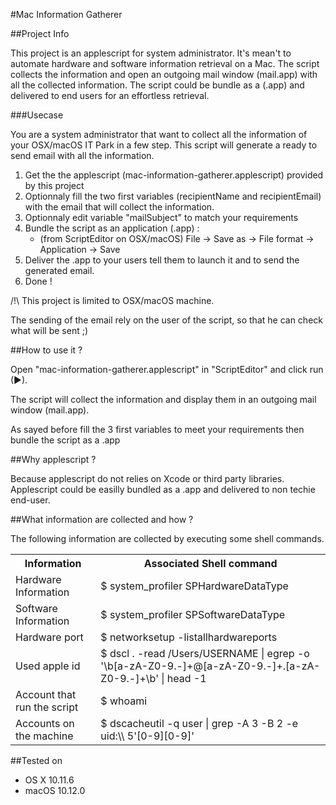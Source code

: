 #Mac Information Gatherer

##Project Info

This project is an applescript for system administrator. It's mean't to automate hardware and software information retrieval on a Mac. The script collects the information and open an outgoing mail window (mail.app) with all the collected information. The script could be bundle as a (.app) and delivered to end users for an effortless retrieval.

###Usecase

You are a system administrator that want to collect all the information of your OSX/macOS IT Park in a few step. This script will generate a ready to send email with all the information.  
	
 1. Get the the applescript (mac-information-gatherer.applescript) provided by this project 
 2. Optionnaly fill the two first variables (recipientName and recipientEmail) with the email that will collect the information.
 3. Optionnaly edit variable "mailSubject" to match your requirements
 3. Bundle the script as an application (.app) :
    - (from ScriptEditor on OSX/macOS) File -> Save as -> File format -> Application -> Save
 4. Deliver the .app to your users tell them to launch it and to send the generated email.
 5. Done !

/!\ This project is limited to OSX/macOS machine. 

The sending of the email rely on the user of the script, so that he can check what will be sent ;)

##How to use it ?

Open "mac-information-gatherer.applescript" in "ScriptEditor" and click run (►).

The script will collect the information and display them in an outgoing mail window (mail.app).

As sayed before fill the 3 first variables to meet your requirements then bundle the script as a .app

##Why applescript ?

Because applescript do not relies on Xcode or third party libraries. Applescript could be easilly bundled as a .app and delivered to non techie end-user.

##What information are collected and how ?

The following information are collected by executing some shell commands.

<table>
<tr>
<th>Information</th>
<th>Associated Shell command</th>
</tr>
<tr>
<td>Hardware Information</td>
<td>$ system_profiler SPHardwareDataType</td>
</tr>
<tr>
<td>Software Information</td>
<td>$ system_profiler SPSoftwareDataType</td>
</tr>
<tr>
<td>Hardware port</td>
<td>$ networksetup -listallhardwareports</td>
</tr>
<tr>
<td>Used apple id</td>
<td>$ dscl . -read /Users/USERNAME | egrep -o '\b[a-zA-Z0-9.-]+@[a-zA-Z0-9.-]+.[a-zA-Z0-9.-]+\b' | head -1</td>
</tr>
<tr>
<td>Account that run the script</td>
<td>$ whoami</td>
</tr>
<tr>
<td>Accounts on the machine</td>
<td>$ dscacheutil -q user | grep -A 3 -B 2 -e uid:\\ 5'[0-9][0-9]'</td>
</tr>
</table>

##Tested on

- OS X 10.11.6
- macOS 10.12.0